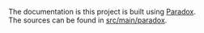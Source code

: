 The documentation is this project is built using [Paradox](https://developer.lightbend.com/docs/paradox/latest/).  
The sources can be found in [src/main/paradox](doc/src/main/paradox).